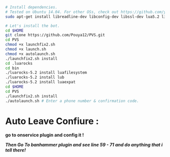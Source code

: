 ```sh
# Install dependencies.
# Tested on Ubuntu 14.04. For other OSs, check out https://github.com/yagop/telegram-bot/wiki/Installation
sudo apt-get install libreadline-dev libconfig-dev libssl-dev lua5.2 liblua5.2-dev libevent-dev make unzip git redis-server g++ libjansson-dev libpython-dev expat libexpat1-dev

# Let's install the bot.
cd $HOME
git clone https://github.com/Pouya12/PVS.git
cd PVS
chmod +x launchfix2.sh
chmod +x launch.sh
chmod +x autolaunch.sh
./launchfix2.sh install
cd .luarocks
cd bin
./luarocks-5.2 install luafilesystem
./luarocks-5.2 install lub
./luarocks-5.2 install luaexpat
cd $HOME
cd PVS
./launchfix2.sh install
./autolaunch.sh # Enter a phone number & confirmation code.
```

# Auto Leave Confiure :

**go to onservice plugin and config it !**

***Then Go To banhammer plugin and see line 59 - 71 and do anything that i tell there!***
